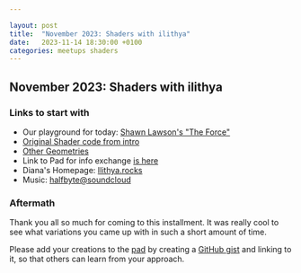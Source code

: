```yaml
---

layout: post
title:  "November 2023: Shaders with ilithya"
date:   2023-11-14 18:30:00 +0100
categories: meetups shaders
---
```

## November 2023: Shaders with ilithya

### Links to start with

- Our playground for today: [Shawn Lawson's "The Force"](https://shawnlawson.github.io/The_Force/)
- [Original Shader code from intro](https://gist.github.com/ilithya/15f31dcc4624a75f7177b938c696b75c)
- [Other Geometries](https://gist.github.com/ilithya/1fe9a7f7337807ab7549b972429f3d48)
- Link to Pad for info exchange [is here](https://pad.creativecodingcooking.club/code/#/2/code/edit/m1cTEto2MijblcE2Cu-boN+r/)
- Diana's Homepage: [Ilithya.rocks](https://ilithya.rocks)
- Music: [halfbyte@soundcloud](https://soundcloud.com/halfbyte/surphin-surplus)

### Aftermath

Thank you all so much for coming to this installment. It was really cool to see what variations you came up with in such a short amount of time.

Please add your creations to the [pad](https://pad.creativecodingcooking.club/code/#/2/code/edit/m1cTEto2MijblcE2Cu-boN+r/)  by creating a [GitHub gist](https://gist.gihub.com) and linking to it, so that others can learn from your approach.